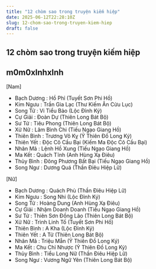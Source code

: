 ```yaml
---
title: "12 chòm sao trong truyện kiếm hiệp"
date: 2025-06-12T22:28:10Z
slug: 12-chom-sao-trong-truyen-kiem-hiep
draft: false
---
```


## 12 chòm sao trong truyện kiếm hiệp

## m0m0xInhxInh

[Nam] 
- Bạch Dương : Hồ Phỉ (Tuyết Sơn Phi Hồ)
- Kim Ngưu : Trần Gia Lạc (Thư Kiếm Ân Cừu Lục)
- Song Tử : Vi Tiểu Bảo (Lộc Đỉnh Ký)
- Cự Giải : Đoàn Dự (Thiên Long Bát Bộ)
- Sư Tử : Tiêu Phong (Thiên Long Bát Bộ)
- Xử Nữ : Lâm Bình Chi (Tiếu Ngạo Giang Hồ)
- Thiên Bình : Trương Vô Kỵ (Ỷ Thiên Đồ Long Ký)
- Thiên Yết : Độc Cô Cầu Bại (Kiếm Ma Độc Cô Cầu Bại)
- Nhân Mã : Lệnh Hồ Xung (Tiếu Ngạo Giang Hồ)
- Ma Kết : Quách Tĩnh (Anh Hùng Xạ Điêu)
- Thủy Bình : Đông Phương Bất Bại (Tiếu Ngạo Giang Hồ)
- Song Ngư : Dương Quá (Thần Điêu Hiệp Lữ)

[Nữ] 
- Bạch Dương : Quách Phù (Thần Điêu Hiệp Lữ)
- Kim Ngưu : Song Nhi (Lộc Đỉnh Ký)
- Song Tử : Hoàng Dung (Anh Hùng Xạ Điêu)
- Cự Giải : Nhậm Doanh Doanh (Tiếu Ngạo Giang Hồ)
- Sư Tử : Thiên Sơn Đồng Lão (Thiên Long Bát Bộ)
- Xử Nữ : Trình Linh Tố (Tuyết Sơn Phi Hồ)
- Thiên Bình : A Kha (Lộc Đỉnh Ký)
- Thiên Yết : A Tử (Thiên Long Bát Bộ)
- Nhân Mã : Triệu Mẫn (Ỷ Thiên Đồ Long Ký)
- Ma Kết : Chu Chỉ Nhược (Ỷ Thiên Đồ Long Ký)
- Thủy Bình : Tiểu Long Nữ (Thần Điêu Hiệp Lữ)
- Song Ngư : Vương Ngữ Yên (Thiên Long Bát Bộ)